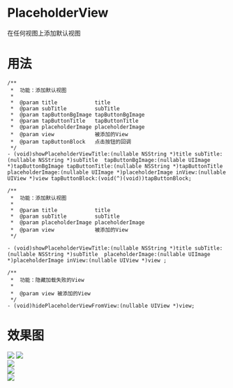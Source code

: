 # PlaceholderView
在任何视图上添加默认视图

# 用法
```
/**
 *  功能：添加默认视图
 *
 *  @param title            title
 *  @param subTitle         subTitle
 *  @param tapButtonBgImage tapButtonBgImage
 *  @param tapButtonTitle   tapButtonTitle
 *  @param placeholderImage placeholderImage
 *  @param view             被添加的View
 *  @param tapButtonBlock   点击按钮的回调
 */
- (void)showPlaceholderViewTitle:(nullable NSString *)title subTitle:(nullable NSString *)subTitle  tapButtonBgImage:(nullable UIImage *)tapButtonBgImage tapButtonTitle:(nullable NSString *)tapButtonTitle placeholderImage:(nullable UIImage *)placeholderImage inView:(nullable UIView *)view tapButtonBlock:(void(^)(void))tapButtonBlock;

/**
 *  功能：添加默认视图
 *
 *  @param title            title
 *  @param subTitle         subTitle
 *  @param placeholderImage placeholderImage
 *  @param view             被添加的View
 */

- (void)showPlaceholderViewTitle:(nullable NSString *)title subTitle:(nullable NSString *)subTitle  placeholderImage:(nullable UIImage *)placeholderImage inView:(nullable UIView *)view ;

/**
 *  功能：隐藏加载失败的View
 *
 *  @param view 被添加的View
 */
- (void)hidePlaceholderViewFromView:(nullable UIView *)view;

```
    
# 效果图
![](https://github.com/renmoqiqi/PlaceholderView/blob/master/PlaceholdViewDemo/Resource/1.png) 
![](https://github.com/renmoqiqi/PlaceholderView/blob/master/PlaceholdViewDemo/Resource/2.png)  
![](https://github.com/renmoqiqi/PlaceholderView/blob/master/PlaceholdViewDemo/Resource/3.png)  
![](https://github.com/renmoqiqi/PlaceholderView/blob/master/PlaceholdViewDemo/Resource/4.png)  
![](https://github.com/renmoqiqi/PlaceholderView/blob/master/PlaceholdViewDemo/Resource/5.png)  
